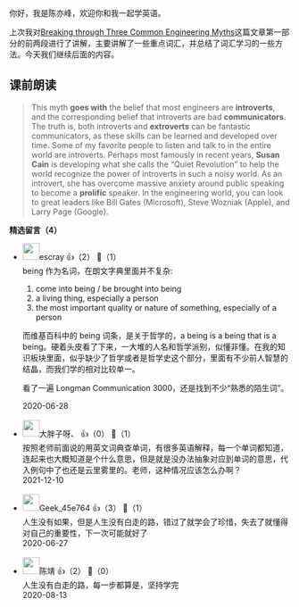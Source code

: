 你好，我是陈亦峰，欢迎你和我一起学英语。

上次我对[Breaking through Three Common Engineering Myths](https://www.infoq.com/articles/breaking-through-engineering-myths/)这篇文章第一部分的前两段进行了讲解，主要讲解了一些重点词汇，并总结了词汇学习的一些方法。今天我们继续后面的内容。

## 课前朗读

> This myth **goes with** the belief that most engineers are **introverts**, and the corresponding belief that introverts are bad **communicators**. The truth is, both introverts and **extroverts** can be fantastic communicators, as these skills can be learned and developed over time. Some of my favorite people to listen and talk to in the entire world are introverts. Perhaps most famously in recent years, **Susan Cain** is developing what she calls the “Quiet Revolution” to help the world recognize the power of introverts in such a noisy world. As an introvert, she has overcome massive anxiety around public speaking to become a **prolific** speaker. In the engineering world, you can look to great leaders like Bill Gates (Microsoft), Steve Wozniak (Apple), and Larry Page (Google).
<div><strong>精选留言（4）</strong></div><ul>
<li><img src="https://static001.geekbang.org/account/avatar/00/0f/92/6d/becd841a.jpg" width="30px"><span>escray</span> 👍（2） 💬（1）<div>
being 作为名词，在朗文字典里面并不复杂:

1. come into being &#47; be brought into being
2. a living thing, especially a person
3. the most important quality or nature of something, especially of a person

而维基百科中的 being 词条，是关于哲学的，a being is a being that is a being。硬着头皮看了下来，一大堆的人名和哲学派别，似懂非懂。在我的知识板块里面，似乎缺少了哲学或者是哲学史这个部分，里面有不少前人智慧的结晶，而我们学的相对比较单一。

看了一遍 Longman Communication 3000，还是找到不少“熟悉的陌生词”。</div>2020-06-28</li><br/><li><img src="https://static001.geekbang.org/account/avatar/00/13/33/0b/fd18c8ab.jpg" width="30px"><span>大胖子呀、</span> 👍（0） 💬（1）<div>按照老师前面说的用英文词典查单词，有很多英语解释，每一个单词都知道，连起来也大概知道是个什么意思，但是就是没办法抽象对应到单词的意思，代入例句中了也还是云里雾里的。老师，这种情况应该怎么办啊？</div>2021-12-10</li><br/><li><img src="" width="30px"><span>Geek_45e764</span> 👍（3） 💬（1）<div>人生没有如果，但是人生没有白走的路，错过了就学会了珍惜，失去了就懂得对自己的重要性，下一次可能就好了</div>2020-06-27</li><br/><li><img src="https://static001.geekbang.org/account/avatar/00/11/82/1a/64ec25ff.jpg" width="30px"><span>陈靖</span> 👍（2） 💬（0）<div>人生没有白走的路，每一步都算是，坚持学完</div>2020-08-13</li><br/>
</ul>